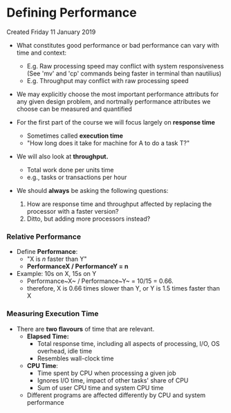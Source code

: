 # Defining Performance
Created Friday 11 January 2019


* What constitutes good performance or bad performance can vary with time and context:
	* E.g. Raw processing speed may conflict with system responsiveness (See 'mv' and 'cp' commands being faster in terminal than nautilius)
	* E.g. Throughput may conflict with raw processing speed



* We may explicitly choose the most important performance attributs for any given design problem, and nortmally performance attributes we choose can be measured and quantified



* For the first part of the course we will focus largely on **response time**
	* Sometimes called **execution time**
	* "How long does it take for machine for A to do a task T?"
* We will also look at **throughput.**
	* Total work done per units time
	* e.g., tasks or transactions per hour
* We should **always** be asking the following questions:
	1. How are response time and throughput affected by replacing the processor with a faster version?
	2. Ditto, but adding more processors instead?


### Relative Performance


* Define **Performance**: 
	* "X is *n* faster than Y"
	* __PerformanceX / PerformanceY = n__
* Example: 10s on X, 15s on Y
	* Performance~X~ / Performance~Y~ = 10/15 = 0.66.
	* therefore, X is 0.66 times slower than Y, or Y is 1.5 times faster than X


### Measuring Execution Time

* There are **two flavours** of time that are relevant.
	* **Elapsed Time:**
		* Total response time, including all aspects of processing, I/O, OS overhead, idle time
		* Resembles wall-clock time
	* **CPU Time**:
		* Time spent by CPU when processing a given job
		* Ignores I/O time, impact of other tasks' share of CPU
		* Sum of user CPU time and system CPU time
	* Different programs are affected differently by CPU and system performance


